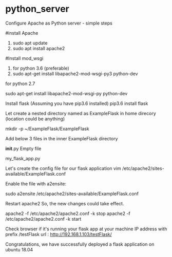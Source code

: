 # python_server
Configure Apache as Python server - simple steps 

#install Apache
1. sudo apt update
2. sudo apt install apache2

#Install mod_wsgi
1. for python 3.6 (preferable)
2. sudo apt-get install libapache2-mod-wsgi-py3 python-dev

for python 2.7

sudo apt-get install libapache2-mod-wsgi-py python-dev

Install flask
(Assuming you have pip3.6 installed)
pip3.6 install flask


Let create a nested directory named as ExampleFlask in home direcory (location could be anything)

mkdir -p ~/ExampleFlask/ExampleFlask

Add below 3 files in the inner ExampleFlask directory

__init__.py
Empty file

my_flask_app.py


Let's create the config file for our flask application
vim /etc/apache2/sites-available/ExampleFlask.conf

Enable the file with a2ensite:

sudo a2ensite /etc/apache2/sites-available/ExampleFlask.conf

Restart apache2
So, the new changes could take effect.

apache2 -f /etc/apache2/apache2.conf -k stop
apache2 -f /etc/apache2/apache2.conf -k start

Check browser if it's running your flask app at your machine IP address with prefix /testFlask
url : http://192.168.1.103/testFlask/

Congratulations, we have successfully deployed a flask application on ubuntu 18.04
